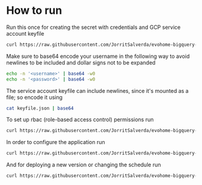 

# How to run

Run this once for creating the secret with credentials and GCP service account keyfile

```bash
curl https://raw.githubusercontent.com/JorritSalverda/evohome-bigquery-exporter/master/k8s/secret.yaml | EVOHOME_USERNAME='<base64 encoded username>' EVOHOME_PASSWORD='<base64 encoded password>' GCP_SERVICE_ACCOUNT_KEYFILE='<base64 encoded service account keyfile>' envsubst \$EVOHOME_USERNAME,\$EVOHOME_PASSWORD,\$GCP_SERVICE_ACCOUNT_KEYFILE | kubectl apply -f -
```

Make sure to base64 encode your username in the following way to avoid newlines to be included and dollar signs not to be expanded

```bash
echo -n '<username>' | base64 -w0
echo -n '<password>' | base64 -w0
```

The service account keyfile can include newlines, since it's mounted as a file; so encode it using

```bash
cat keyfile.json | base64
```

To set up rbac (role-based access control) permissions run

```bash
curl https://raw.githubusercontent.com/JorritSalverda/evohome-bigquery-exporter/master/k8s/rbac.yaml | kubectl apply -f -
```

In order to configure the application run

```bash
curl https://raw.githubusercontent.com/JorritSalverda/evohome-bigquery-exporter/master/k8s/configmap.yaml | BQ_PROJECT_ID='gcp-project-id' BQ_DATASET='my-dataset' BQ_TABLE='my-table' OUTDOOR_ZONE_NAME='outside' envsubst \$BQ_PROJECT_ID,\$BQ_DATASET,\$BQ_TABLE,\$OUTDOOR_ZONE_NAME | kubectl apply -f -
```

And for deploying a new version or changing the schedule run

```bash
curl https://raw.githubusercontent.com/JorritSalverda/evohome-bigquery-exporter/master/k8s/cronjob.yaml | SCHEDULE='*/1 * * * *' CONTAINER_TAG='0.1.18' envsubst \$SCHEDULE,\$CONTAINER_TAG | kubectl apply -f -
```